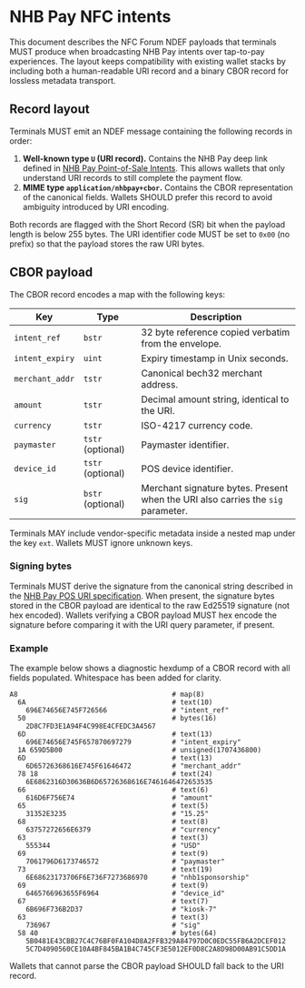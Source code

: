 # NHB Pay NFC intents

This document describes the NFC Forum NDEF payloads that terminals MUST produce
when broadcasting NHB Pay intents over tap-to-pay experiences. The layout keeps
compatibility with existing wallet stacks by including both a human-readable URI
record and a binary CBOR record for lossless metadata transport.

## Record layout

Terminals MUST emit an NDEF message containing the following records in order:

1. **Well-known type `U` (URI record).** Contains the NHB Pay deep link defined
   in [NHB Pay Point-of-Sale Intents](./nhb-pay.md). This allows wallets that
   only understand URI records to still complete the payment flow.
2. **MIME type `application/nhbpay+cbor`.** Contains the CBOR representation of
   the canonical fields. Wallets SHOULD prefer this record to avoid ambiguity
   introduced by URI encoding.

Both records are flagged with the Short Record (SR) bit when the payload length
is below 255 bytes. The URI identifier code MUST be set to `0x00` (no prefix)
so that the payload stores the raw URI bytes.

## CBOR payload

The CBOR record encodes a map with the following keys:

| Key | Type | Description |
| --- | ---- | ----------- |
| `intent_ref` | `bstr` | 32 byte reference copied verbatim from the envelope. |
| `intent_expiry` | `uint` | Expiry timestamp in Unix seconds. |
| `merchant_addr` | `tstr` | Canonical bech32 merchant address. |
| `amount` | `tstr` | Decimal amount string, identical to the URI. |
| `currency` | `tstr` | ISO-4217 currency code. |
| `paymaster` | `tstr` (optional) | Paymaster identifier. |
| `device_id` | `tstr` (optional) | POS device identifier. |
| `sig` | `bstr` (optional) | Merchant signature bytes. Present when the URI also carries the `sig` parameter. |

Terminals MAY include vendor-specific metadata inside a nested map under the key
`ext`. Wallets MUST ignore unknown keys.

### Signing bytes

Terminals MUST derive the signature from the canonical string described in the
[NHB Pay POS URI specification](./nhb-pay.md#canonical-string-to-sign). When
present, the signature bytes stored in the CBOR payload are identical to the
raw Ed25519 signature (not hex encoded). Wallets verifying a CBOR payload MUST
hex encode the signature before comparing it with the URI query parameter, if
present.

### Example

The example below shows a diagnostic hexdump of a CBOR record with all fields
populated. Whitespace has been added for clarity.

```
A8                                      # map(8)
  6A                                    # text(10)
    696E74656E745F726566                # "intent_ref"
  50                                    # bytes(16)
    2D8C7FD3E1A94F4C998E4CFEDC3A4567
  6D                                    # text(13)
    696E74656E745F657870697279          # "intent_expiry"
  1A 659D5B00                           # unsigned(1707436800)
  6D                                    # text(13)
    6D65726368616E745F61646472          # "merchant_addr"
  78 18                                 # text(24)
    6E6862316D30636B6D65726368616E7461646472653535
  66                                    # text(6)
    616D6F756E74                        # "amount"
  65                                    # text(5)
    31352E3235                          # "15.25"
  68                                    # text(8)
    63757272656E6379                    # "currency"
  63                                    # text(3)
    555344                              # "USD"
  69                                    # text(9)
    7061796D6173746572                  # "paymaster"
  73                                    # text(19)
    6E68623173706F6E736F7273686970      # "nhb1sponsorship"
  69                                    # text(9)
    6465766963655F6964                  # "device_id"
  67                                    # text(7)
    6B696F736B2D37                      # "kiosk-7"
  63                                    # text(3)
    736967                              # "sig"
  58 40                                 # bytes(64)
    5B0481E43CBB27C4C76BF0FA104D8A2FFB329A84797D0C0EDC55FB6A2DCEF012
    5C7D4090560CE10A4BF845BA1B4C745CF3E5012EF0D8C2A8D98D00AB91C5DD1A
```

Wallets that cannot parse the CBOR payload SHOULD fall back to the URI record.

